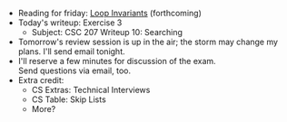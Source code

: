 * Reading for friday: [Loop Invariants](../readings/loop-invariants.html)
  (forthcoming)
* Today's writeup: Exercise 3
    * Subject: CSC 207 Writeup 10: Searching
* Tomorrow's review session is up in the air; the storm may change my plans.
  I'll send email tonight.
* I'll reserve a few minutes for discussion of the exam.  
  Send questions via email, too.
* Extra credit: 
    * CS Extras: Technical Interviews
    * CS Table: Skip Lists
    * More?
